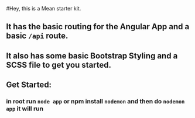 #Hey, this is a Mean starter kit.

## It has the basic routing for the Angular App and a basic `/api` route. 

## It also has some basic Bootstrap Styling and a SCSS file to get you started. 

  

  

## Get Started:

### in root run `node app` or npm install `nodemon` and then do `nodemon app` it will run 
